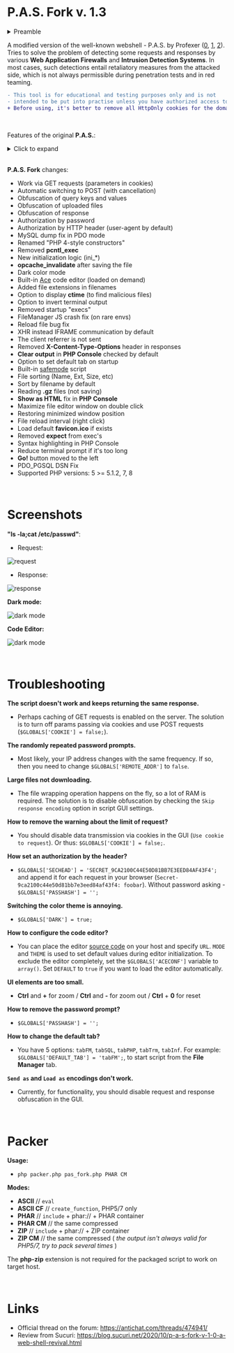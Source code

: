 # P.A.S. Fork v. 1.3
<details>
  <summary>Preamble</summary>
<br/>
  
>For improvements was chosen a ready-made and well-tested webshell with a GUI interface.
**WSO2** is obsolete and requires significant improvements. **b374k** is too overloaded with unnecessary functionality. **P.A.S.**, with its structure and design, fit perfectly.
Although the author stopped supporting his product, I did not dare to release a modification with a further version number (the cobbler should stick to his last). Therefore, I offer my respect to @profexer, and I hope that he will continue his wonderful work someday.

<br/>
</details>

A modified version of the well-known webshell - P.A.S. by Profexer ([0](https://krebsonsecurity.com/2017/08/blowing-the-whistle-on-bad-attribution/), [1](https://github.com/winstrool/pas-4.1.1b_source_code), [2](https://github.com/wordfence/grizzly/tree/master/pas-4.1.1b)). Tries to solve the problem of detecting some requests and responses by various **Web Application Firewalls** and **Intrusion Detection Systems**. In most cases, such detections entail retaliatory measures from the attacked side, which is not always permissible during penetration tests and in red teaming.

```diff
- This tool is for educational and testing purposes only and is not
- intended to be put into practise unless you have authorized access to the system
+ Before using, it's better to remove all HttpOnly cookies for the domain
```

<br/>

Features of the original **P.A.S.**:
<details>
  <summary>Click to expand</summary>
  
## **General**

* Works on PHP >= 4.1.0
* Doesn't use PHP sessions or store any data on a server
* Uses asynchronous requests like a AJAX
* Can use POST or GET request method
* Can obfuscate requests
* Can work in custom environment (aka SUID mode)
* Supports 22 different charsets
* Encrypts the source code with your key (password) at download
* Resulting file doesn't contain encryption key (password) in any form
* Has stealth mode
* Working with different tasks without reload page and losing data
* Can be switched from fixed to flexible view
* Keyboard-only compatibility
* Has message log
* Shows server time

## **File Manager**

* Can upload several files at once
* Can create file, directory, symbolic and hard link
* Can change files properties (path, modified date, permission, owner, group)
* Can download files
* Can delete files
* Has files buffer:
  * mark, unmark, show marked files;
  * copy, move files from buffer to the current dir;
  * download files from buffer;
  * clear buffer;
* Can search files:
  * in several paths;
  * with limited depth;
  * by name with wildcard and case-sensitive options;
  * by type (file, directory);
  * by mode (readable, writable, full access);
  * with SUID attribute;
  * by owner IDs with definition of intervals;
  * by group IDs with definition of intervals;
  * by created date with definition of intervals;
  * by modified date with definition of intervals;
  * by size with definition of intervals;
  * by specified text with regex and case-sensitive options;
* Can save file with specified end of line
* Fast change properties, download and delete specified file
* Has breadcrumbs
* Click on extension cell to copy file name
* Press **ESC** to close current dialog
* Press **Alt+T** to switch between opened dialogs

## **SQL Client**

* DB support:
  * MySQL (mysql, mysqli, PDO)
  * MSSQL (mssql, sqlsrv, PDO, PDO SQLSRV, PDO DBLIB, PDO ODBC)
  * PgSQL (pg, PDO)
* Tree view of database schema
* Shows column data types
* Can show only selected columns data
* Can show tables row count
* Can reload single base/scheme/table schema
* Can dump multiple tables/schemes/bases
* Can dump only selected schemes/tables/columns
* Can dump to SQL or CSV format
* Has pagination for some database types

## **PHP Console**

* Isolates the results HTML code from the main page
* Can be switched from vertical to horizontal composition
* Press **Ctrl+Enter** to evaluate code

## **Terminal**

* Can execute commands via specified command processor
* Can execute commands via specified function
* Type **?** to show help
* Has command history:
  * type **history [N]** to show command history, where optional parameter N is number of last commands;
  * press **Up** & **Down** keys to navigate from command history;
  * type **![N]** to execute command, where N is:
     * ! to execute the last command;
     * N>0 to execute command #N from the command histroy;
     * N<0 to execute command #N from the end of the previous command;
* Can create system report (type **report ?** to more info)
* Can run Socks5 server:
  * throught Perl (type **socks5.perl** to more info);
  * throught Python (type **socks5.python** to more info);
* Can bind port:
  * throught Perl (type **bindport.perl** to more info);
  * throught Python (type **bindport.python** to more info);

* Can back connect:
  * throught Perl (type **backconnect.perl** to more info);
  * throught Python (type **backconnect.python** to more info);

* Type **cls** or **clear** or press **CTRL+L** to clear output
</details>

<br/>

**P.A.S. Fork** changes:
  
- Work via GET requests (parameters in cookies)
- Automatic switching to POST (with cancellation)
- Obfuscation of query keys and values
- Obfuscation of uploaded files
- Obfuscation of response
- Authorization by password
- Authorization by HTTP header (user-agent by default)
- MySQL dump fix in PDO mode
- Renamed "PHP 4-style constructors"
- Removed **pcntl_exec**
- New initialization logic (ini_*)
- **opcache_invalidate** after saving the file
- Dark color mode
- Built-in [Ace](https://github.com/ajaxorg/ace) code editor (loaded on demand)
- Added file extensions in filenames
- Option to display **ctime** (to find malicious files)
- Option to invert terminal output
- Removed startup "execs"
- FileManager JS crash fix (on rare envs)
- Reload file bug fix
- XHR instead IFRAME communication by default
- The client referrer is not sent
- Removed **X-Content-Type-Options** header in responses
- **Clear output** in **PHP Console** checked by default
- Option to set default tab on startup
- Built-in [safemode](https://github.com/cr1f/safemode/) script
- File sorting (Name, Ext, Size, etc)
- Sort by filename by default
- Reading **.gz** files (not saving)
- **Show as HTML** fix in **PHP Console**
- Maximize file editor window on double click
- Restoring minimized window position
- File reload interval (right click)
- Load default **favicon.ico** if exists
- Removed **expect** from exec's
- Syntax highlighting in PHP Console
- Reduce terminal prompt if it's too long 
- **Go!** button moved to the left
- PDO_PGSQL DSN Fix
- Supported PHP versions: 5 >= 5.1.2, 7, 8
  
<br/>

Screenshots
===========

**"ls -la;cat /etc/passwd"**:

* Request:

![request](https://i.imgur.com/24yso3q.png)

* Response:

![response](https://i.imgur.com/dfg880h.png)


**Dark mode:**

![dark mode](https://i.imgur.com/2mO7MLS.png)

**Code Editor:**
  
![dark mode](https://i.imgur.com/gAZkFMT.png)
  
<br/>

Troubleshooting
===============
**The script doesn't work and keeps returning the same response.**
* Perhaps caching of GET requests is enabled on the server. The solution is to turn off params passing via cookies and use POST requests (`$GLOBALS['COOKIE'] = false;`).

**The randomly repeated password prompts.**
* Most likely, your IP address changes with the same frequency. If so, then you need to change `$GLOBALS['REMOTE_ADDR']` to `false`.

**Large files not downloading.**
* The file wrapping operation happens on the fly, so a lot of RAM is required. The solution is to disable obfuscation by checking the `Skip response encoding` option in script GUI settings.

**How to remove the warning about the limit of request?**
* You should disable data transmission via cookies in the GUI (`Use cookie to request`). Or thus: `$GLOBALS['COOKIE'] = false;`.

**How set an authorization by the header?**
* `$GLOBALS['SECHEAD'] = 'SECRET_9CA2100C44E50D81BB7E3EED84AF43F4';` and append it for each request in your browser (`Secret-9ca2100c44e50d81bb7e3eed84af43f4: foobar`). Without password asking - `$GLOBALS['PASSHASH'] = '';`

**Switching the color theme is annoying.**
* `$GLOBALS['DARK'] = true;`

**How to configure the code editor?**
* You can place the editor [source code](https://github.com/ajaxorg/ace) on your host and specify `URL`. `MODE` and `THEME` is used to set default values during editor initialization. To exclude the editor completely, set the `$GLOBALS['ACECONF']` variable to `array()`. Set `DEFAULT` to `true` if you want to load the editor automatically.

**UI elements are too small.**
* **Ctrl** and **+** for zoom / **Ctrl** and **-** for zoom out / **Ctrl** + **0** for reset

**How to remove the password prompt?**
* `$GLOBALS['PASSHASH'] = '';`

**How to change the default tab?**
* You have 5 options: `tabFM`, `tabSQL`, `tabPHP`, `tabTrm`, `tabInf`. For example: `$GLOBALS['DEFAULT_TAB'] = 'tabFM';`, to start script from the **File Manager** tab. 

**`Send as` and `Load as` encodings don't work.**
* Currently, for functionality, you should disable request and response obfuscation in the GUI.
<br/>

Packer
============
**Usage:**

* `php packer.php pas_fork.php PHAR CM`
  
**Modes:**

* **ASCII** // `eval` 
* **ASCII CF** // `create_function`, PHP5/7 only
* **PHAR** // `include` + phar:// + PHAR container
* **PHAR CM** // the same compressed
* **ZIP** // `include` + phar:// + ZIP container
* **ZIP CM** // the same compressed ( *the output isn't always valid for PHP5/7, try to pack several times* )

The **php-zip** extension is not required for the packaged script to work on target host.

<br/>

Links
=====

* Official thread on the forum: https://antichat.com/threads/474941/
* Review from Sucuri: https://blog.sucuri.net/2020/10/p-a-s-fork-v-1-0-a-web-shell-revival.html
